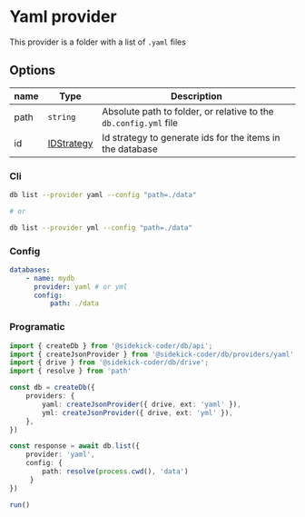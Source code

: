 # Yaml provider

This provider is a folder with a list of `.yaml` files

## Options

| name | Type | Description |
| --- | --- | --- |
| path | `string` | Absolute path to folder, or relative to the `db.config.yml`  file
| id | [IDStrategy](../id-strategy.md) | Id strategy to generate ids for the items in the database

### Cli

```bash
db list --provider yaml --config "path=./data"

# or 

db list --provider yml --config "path=./data"
```

### Config

```yaml
databases:
    - name: mydb 
      provider: yaml # or yml
      config:
          path: ./data
```

### Programatic

```ts
import { createDb } from '@sidekick-coder/db/api';
import { createJsonProvider } from '@sidekick-coder/db/providers/yaml';
import { drive } from '@sidekick-coder/db/drive';
import { resolve } from 'path'

const db = createDb({
    providers: {
        yaml: createJsonProvider({ drive, ext: 'yaml' }),
        yml: createJsonProvider({ drive, ext: 'yml' }),
    },
})

const response = await db.list({
    provider: 'yaml',
    config: {
        path: resolve(process.cwd(), 'data')
     }
})

run()

```
